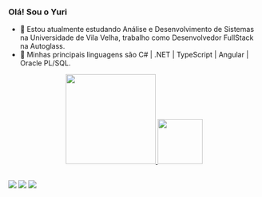 ### Olá! Sou o Yuri

- 🔭 Estou atualmente estudando Análise e Desenvolvimento de Sistemas na Universidade de Vila Velha, trabalho como Desenvolvedor FullStack na Autoglass.
- 🌱 Minhas principais linguagens são C# | .NET | TypeScript | Angular | Oracle PL/SQL.

<div align="center">
  <a href="https://github.com/YuriVettoraci">
  <img height="180em" src="https://github-readme-stats.vercel.app/api?username=YuriVettoraci&show_icons=true&theme=merko&include_all_commits=true&count_private=true"/>
  <img height="90em" src="https://github-readme-stats.vercel.app/api/top-langs/?username=YuriVettoraci&layout=compact&langs_count=7&theme=merko"/>
    
</div>
  
  ##
  
 <div> 
  <a href="https://instagram.com/yurivett" target="_blank"><img src="https://img.shields.io/badge/-Instagram-%23E4405F?style=for-the-badge&logo=instagram&logoColor=white" target="_blank"></a>
  <a href = "mailto:yuri_vettoraci@hotmail.com"><img src="https://img.shields.io/badge/-Gmail-%23333?style=for-the-badge&logo=gmail&logoColor=white" target="_blank"></a>
  <a href="https://www.linkedin.com/in/yuri-vettoraci-carvalho-85577819b/" target="_blank"><img src="https://img.shields.io/badge/-LinkedIn-%230077B5?style=for-the-badge&logo=linkedin&logoColor=white" target="_blank"></a> 
</div>
